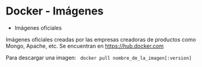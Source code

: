 # Docker - Imágenes
 - Imágenes oficiales

Imágenes oficiales creadas por las empresas creadoras de productos como Mongo, Apache, etc. Se encuentran en https://hub.docker.com

Para descargar una imagen:
`
docker pull nombre_de_la_imagen[:version]`
